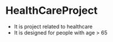 # HealthCareProject
- It is project related to healthcare
- It is designed for people with age > 65
